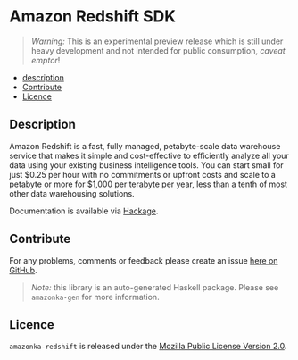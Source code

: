 # Amazon Redshift SDK

> _Warning:_ This is an experimental preview release which is still under heavy development and not intended for public consumption, _caveat emptor_!

* [description](#description)
* [Contribute](#contribute)
* [Licence](#licence)

## Description

Amazon Redshift is a fast, fully managed, petabyte-scale data warehouse service that makes it simple and cost-effective to efficiently analyze all your data using your existing business intelligence tools. You can start small for just $0.25 per hour with no commitments or upfront costs and scale to a petabyte or more for $1,000 per terabyte per year, less than a tenth of most other data warehousing solutions.

Documentation is available via [Hackage](http://hackage.haskell.org/package/amazonka-redshift).


## Contribute

For any problems, comments or feedback please create an issue [here on GitHub](https://github.com/brendanhay/amazonka/issues).

> _Note:_ this library is an auto-generated Haskell package. Please see `amazonka-gen` for more information.


## Licence

`amazonka-redshift` is released under the [Mozilla Public License Version 2.0](http://www.mozilla.org/MPL/).
